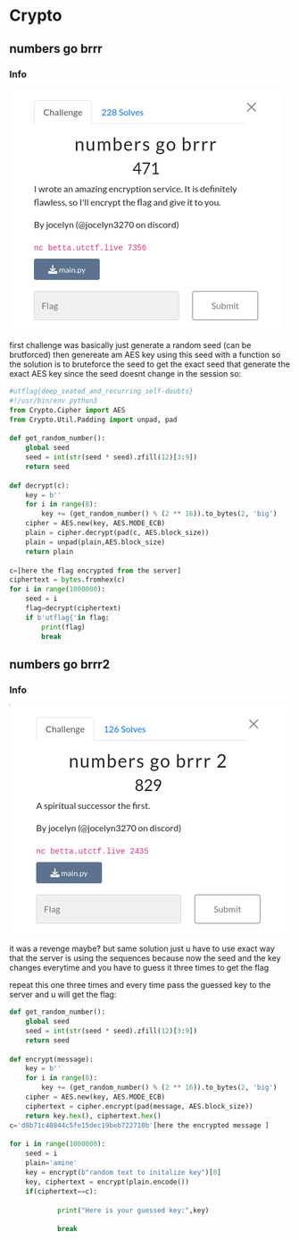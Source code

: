 # Crypto

## numbers go brrr


### Info

![](screenshots/1.png)

 first challenge was basically just generate a random seed (can be brutforced) then genereate am AES key using this seed with a  function  so the solution is to bruteforce the seed to get the exact seed that generate the exact AES key since the seed doesnt change in the session so:
 
```python
#utflag{deep_seated_and_recurring_self-doubts}
#!/usr/bin/env python3
from Crypto.Cipher import AES
from Crypto.Util.Padding import unpad, pad

def get_random_number():
    global seed 
    seed = int(str(seed * seed).zfill(12)[3:9])
    return seed

def decrypt(c):
    key = b''
    for i in range(8):
        key += (get_random_number() % (2 ** 16)).to_bytes(2, 'big')
    cipher = AES.new(key, AES.MODE_ECB)
    plain = cipher.decrypt(pad(c, AES.block_size))
    plain = unpad(plain,AES.block_size)
    return plain
    
c=[here the flag encrypted from the server]
ciphertext = bytes.fromhex(c)
for i in range(1000000):
    seed = i
    flag=decrypt(ciphertext)
    if b'utflag{'in flag:
    	print(flag)
    	break
```
  
## numbers go brrr2


### Info

![](screenshots/2.png)

it was a revenge maybe? but same solution just u have to use exact way that the server is using the sequences because now the seed and the key changes everytime and you have to guess it three times to get the flag

repeat this one three times and every time pass the guessed key to the server and u will get the flag:

```python
def get_random_number():
    global seed 
    seed = int(str(seed * seed).zfill(12)[3:9])
    return seed
    
def encrypt(message):
    key = b''
    for i in range(8):
        key += (get_random_number() % (2 ** 16)).to_bytes(2, 'big')
    cipher = AES.new(key, AES.MODE_ECB)
    ciphertext = cipher.encrypt(pad(message, AES.block_size))
    return key.hex(), ciphertext.hex()
c='d8b71c40844c5fe15dec19beb722710b'[here the encrypted message ]

for i in range(1000000):
    seed = i
    plain='amine' 
    key = encrypt(b"random text to initalize key")[0]
    key, ciphertext = encrypt(plain.encode())
    if(ciphertext==c):
    	
        	print("Here is your guessed key:",key)
                
        	break



